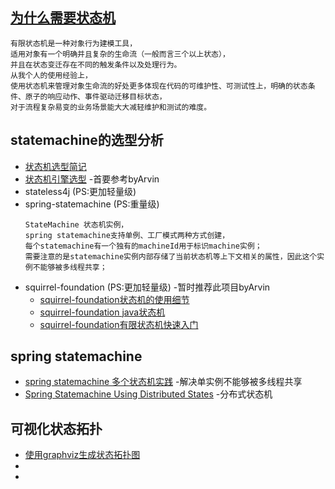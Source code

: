 ## [为什么需要状态机](https://segmentfault.com/a/1190000009906317)
```
有限状态机是一种对象行为建模工具，
适用对象有一个明确并且复杂的生命流（一般而言三个以上状态），
并且在状态变迁存在不同的触发条件以及处理行为。
从我个人的使用经验上，
使用状态机来管理对象生命流的好处更多体现在代码的可维护性、可测试性上，明确的状态条件、原子的响应动作、事件驱动迁移目标状态，
对于流程复杂易变的业务场景能大大减轻维护和测试的难度。
```

## statemachine的选型分析
- [状态机选型简记](http://childe.net.cn/2018/04/28/%E7%8A%B6%E6%80%81%E6%9C%BA%E9%80%89%E5%9E%8B%E7%AE%80%E8%AE%B0/)
- [状态机引擎选型](https://segmentfault.com/a/1190000009906317) -首要参考byArvin
- stateless4j   (PS:更加轻量级)
- spring-statemachine   (PS:重量级)
    ```
    StateMachine 状态机实例，
    spring statemachine支持单例、工厂模式两种方式创建，
    每个statemachine有一个独有的machineId用于标识machine实例；
    需要注意的是statemachine实例内部存储了当前状态机等上下文相关的属性，因此这个实例不能够被多线程共享；
    ```
- squirrel-foundation   (PS:更加轻量级) -暂时推荐此项目byArvin
    - [squirrel-foundation状态机的使用细节](https://segmentfault.com/a/1190000009906469)
    - [squirrel-foundation java状态机](https://www.jianshu.com/p/b326bcc2c5bc)
    - [squirrel-foundation有限状态机快速入门](https://zhuanlan.zhihu.com/p/91482662)

## spring statemachine
- [spring statemachine 多个状态机实践](https://blog.csdn.net/chenpei1990/article/details/81636897) -解决单实例不能够被多线程共享
- [Spring Statemachine Using Distributed States](https://blog.csdn.net/xichenguan/article/details/89978165) -分布式状态机


## 可视化状态拓扑
- [使用graphviz生成状态拓扑图](https://segmentfault.com/a/1190000009906469)
- []()
- []()